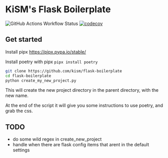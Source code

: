 # KiSM's Flask Boilerplate

![GitHub Actions Workflow Status](https://img.shields.io/github/actions/workflow/status/kism/flask-boilerplate/main.yml)
[![codecov](https://codecov.io/github/kism/flask-boilerplate/graph/badge.svg?token=NARIB5JF9M)](https://codecov.io/github/kism/flask-boilerplate)

## Get started

Install pipx <https://pipx.pypa.io/stable/>

Install poetry with pipx `pipx install poetry`

```bash
git clone https://github.com/kism/flask-boilerplate
cd flask-boilerplate
python create_my_new_project.py
```

This will create the new project directory in the parent directory, with the new name.

At the end of the script it will give you some instructions to use poetry, and grab the css.

## TODO

- do some wild regex in create_new_project
- handle when there are flask config items that arent in the default settings
